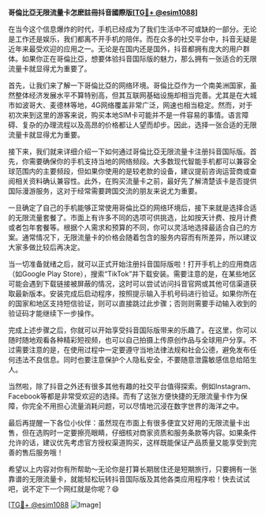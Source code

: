 **哥倫比亞无限流量卡怎麽註冊抖音國際版[[TG💪+ @esim1088](https://t.me/s/esim1088)]**

在当今这个信息爆炸的时代，手机已经成为了我们生活中不可或缺的一部分。无论是工作还是娱乐，我们都离不开手机的陪伴。而在众多的社交平台中，抖音无疑是近年来最受欢迎的应用之一。无论是在国内还是国外，抖音都拥有庞大的用户群体。如果你正在哥倫比亞，想要体验抖音国际版的魅力，那么拥有一张适合的无限流量卡就显得尤为重要了。

首先，让我们来了解一下哥倫比亞的网络环境。哥倫比亞作为一个南美洲国家，虽然整体经济发展水平不算特别高，但其互联网基础设施却相当完善。尤其是在大城市如波哥大、麦德林等地，4G网络覆盖非常广泛，网速也相当稳定。然而，对于初次来到这里的游客来说，购买本地SIM卡可能并不是一件容易的事情。语言障碍、复杂的办理流程以及高昂的价格都让人望而却步。因此，选择一张合适的无限流量卡就显得尤为重要。

接下来，我们就来详细介绍一下如何通过哥倫比亞无限流量卡注册抖音国际版。首先，你需要确保你的手机支持当地的网络频段。大多数现代智能手机都可以兼容全球范围内的主要频段，但如果你使用的是较老款的设备，建议提前咨询运营商或查阅相关资料确认兼容性。此外，在购买流量卡之前，最好先了解清楚该卡是否提供国际漫游服务，这对于经常需要跨国交流的朋友来说尤为重要。

一旦确定了自己的手机能够正常使用哥倫比亞的网络环境后，接下来就是选择合适的无限流量套餐了。市面上有许多不同的选项可供挑选，比如按天计费、按月计费或者包年套餐等。根据个人需求和预算的不同，你可以灵活地选择最适合自己的方案。通常情况下，无限流量卡的价格会随着包含的服务内容而有所差异，所以建议大家多做比较后再决定。

当一切准备就绪之后，就可以正式开始注册抖音国际版啦！打开手机上的应用商店（如Google Play Store），搜索“TikTok”并下载安装。需要注意的是，在某些地区可能会遇到下载链接被屏蔽的情况，这时可以尝试访问抖音官网或其他可信渠道获取最新版本。安装完成后启动程序，按照提示输入手机号码进行验证。如果你所在的国家和地区支持短信验证，则可以直接跳过此步骤；否则则需要手动输入收到的验证码才能继续下一步操作。

完成上述步骤之后，你就可以开始享受抖音国际版带来的乐趣了。在这里，你可以随时随地观看各种精彩短视频，也可以自己拍摄上传原创作品与全球用户分享。不过需要注意的是，在使用过程中一定要遵守当地法律法规和社会公德，避免发布任何违法不良信息。同时也要注意保护个人隐私安全，不要随意泄露敏感信息给陌生人。

当然啦，除了抖音之外还有很多其他有趣的社交平台值得探索。例如Instagram、Facebook等都是非常受欢迎的选择。而有了这张方便快捷的无限流量卡作为保障，你完全不用担心流量消耗问题，可以尽情地沉浸在数字世界的海洋之中。

最后再提醒一下各位小伙伴：虽然现在市面上有很多便宜又好用的无限流量卡出售，但在选购时一定要擦亮眼睛，仔细核对商家资质和服务条款等内容。如果条件允许的话，建议优先考虑官方授权渠道购买，这样既能保证产品质量又能享受到完善的售后服务哦！

希望以上内容对你有所帮助～无论你是打算长期居住还是短期旅行，只要拥有一张靠谱的无限流量卡，就能轻松玩转抖音国际版及其他各类应用程序啦！快去试试吧，说不定下一个网红就是你呢？😄

[[TG💪+ @esim1088](https://t.me/s/esim1088) ![Image](https://i.postimg.cc/4NQfJmqS/Snipaste-2025-05-13-00-14-12.png)]